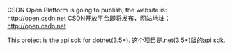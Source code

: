 CSDN Open Platform is going to publish, the website is: http://open.csdn.net
CSDN开放平台即将发布，网站地址：http://open.csdn.net


This project is the api sdk for dotnet(3.5+).
这个项目是.net(3.5+)版的api sdk.
